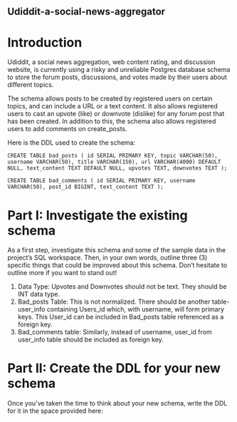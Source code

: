 ## Udiddit-a-social-news-aggregator

# Introduction
Udiddit, a social news aggregation, web content rating, and discussion website, is currently using a risky and unreliable Postgres database schema to store the forum posts, discussions, and votes made by their users about different topics.

The schema allows posts to be created by registered users on certain topics, and can include a URL or a text content. It also allows registered users to cast an upvote (like) or downvote (dislike) for any forum post that has been created. In addition to this, the schema also allows registered users to add comments on create_posts.

Here is the DDL used to create the schema:

`CREATE TABLE bad_posts (
	id SERIAL PRIMARY KEY,
	topic VARCHAR(50),
	username VARCHAR(50),
	title VARCHAR(150),
	url VARCHAR(4000) DEFAULT NULL,
	text_content TEXT DEFAULT NULL,
	upvotes TEXT,
	downvotes TEXT
);`

`CREATE TABLE bad_comments (
	id SERIAL PRIMARY KEY,
	username VARCHAR(50),
	post_id BIGINT,
	text_content TEXT
);`



# Part I: Investigate the existing schema
As a first step, investigate this schema and some of the sample data in the project’s SQL workspace. Then, in your own words, outline three (3) specific things that could be improved about this schema. Don’t hesitate to outline more if you want to stand out!

1.	Data Type: Upvotes and Downvotes should not be text. They should be INT data type.
2.	Bad_posts Table: This is not normalized. There should be another table- user_info containing Users_id which, with username, will form primary keys. This User_id can be included in Bad_posts table referenced as a foreign key.
3.	Bad_comments table: Similarly, instead of username, user_id from user_info table should be included as foreign key.

# Part II: Create the DDL for your new schema
Once you’ve taken the time to think about your new schema, write the DDL for it in the space provided here:

